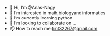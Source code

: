 - 👋 Hi, I’m @Anas-Nagy
- 👀 I’m interested in math,biologyand informatics
- 🌱 I’m currently learning python
- 💞️ I’m looking to collaborate on ...
- 📫 How to reach me:timt32267@gmail.com

<!---
Anas-Nagy/Anas-Nagy is a ✨ special ✨ repository because its `README.md` (this file) appears on your GitHub profile.
You can click the Preview link to take a look at your changes.
--->
